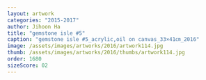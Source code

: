 ```yaml
---
layout: artwork
categories: "2015-2017"
author: Jihoon Ha
title: "gemstone isle #5"
caption: "gemstone isle #5_acrylic,oil on canvas_33×41㎝_2016"
image: /assets/images/artworks/2016/artwork114.jpg
thumb: /assets/images/artworks/2016/thumbs/artwork114.jpg
order: 1680
sizeScore: 02
---
```

